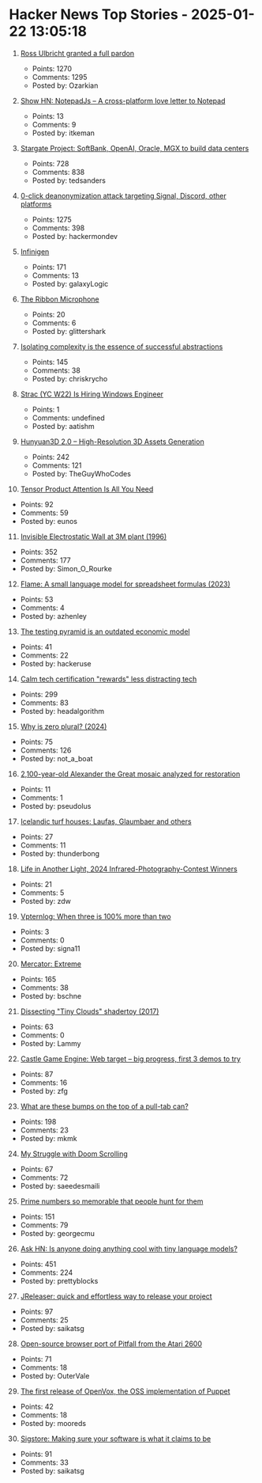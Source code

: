 # Hacker News Top Stories - 2025-01-22 13:05:18

1. [Ross Ulbricht granted a full pardon](https://twitter.com/Free_Ross/status/1881851923005165704)
   - Points: 1270
   - Comments: 1295
   - Posted by: Ozarkian

2. [Show HN: NotepadJs – A cross-platform love letter to Notepad](https://github.com/itamarom/notepadjs)
   - Points: 13
   - Comments: 9
   - Posted by: itkeman

3. [Stargate Project: SoftBank, OpenAI, Oracle, MGX to build data centers](https://apnews.com/article/trump-ai-openai-oracle-softbank-son-altman-ellison-be261f8a8ee07a0623d4170397348c41)
   - Points: 728
   - Comments: 838
   - Posted by: tedsanders

4. [0-click deanonymization attack targeting Signal, Discord, other platforms](https://gist.github.com/hackermondev/45a3cdfa52246f1d1201c1e8cdef6117)
   - Points: 1275
   - Comments: 398
   - Posted by: hackermondev

5. [Infinigen](https://infinigen.org/)
   - Points: 171
   - Comments: 13
   - Posted by: galaxyLogic

6. [The Ribbon Microphone](https://khz.ac/sound/ribbon-mic/)
   - Points: 20
   - Comments: 6
   - Posted by: glittershark

7. [Isolating complexity is the essence of successful abstractions](https://v5.chriskrycho.com/journal/essence-of-successful-abstractions/)
   - Points: 145
   - Comments: 38
   - Posted by: chriskrycho

8. [Strac (YC W22) Is Hiring Windows Engineer](https://www.ycombinator.com/companies/strac/jobs/TJHiaL9-senior-endpoint-security-engineer-windows)
   - Points: 1
   - Comments: undefined
   - Posted by: aatishm

9. [Hunyuan3D 2.0 – High-Resolution 3D Assets Generation](https://github.com/Tencent/Hunyuan3D-2)
   - Points: 242
   - Comments: 121
   - Posted by: TheGuyWhoCodes

10. [Tensor Product Attention Is All You Need](https://arxiv.org/abs/2501.06425)
   - Points: 92
   - Comments: 59
   - Posted by: eunos

11. [Invisible Electrostatic Wall at 3M plant (1996)](http://amasci.com/weird/unusual/e-wall.html)
   - Points: 352
   - Comments: 177
   - Posted by: Simon_O_Rourke

12. [Flame: A small language model for spreadsheet formulas (2023)](https://arxiv.org/abs/2301.13779)
   - Points: 53
   - Comments: 4
   - Posted by: azhenley

13. [The testing pyramid is an outdated economic model](https://www.wiremock.io/post/rethinking-the-testing-pyramid)
   - Points: 41
   - Comments: 22
   - Posted by: hackeruse

14. [Calm tech certification "rewards" less distracting tech](https://spectrum.ieee.org/calm-tech)
   - Points: 299
   - Comments: 83
   - Posted by: headalgorithm

15. [Why is zero plural? (2024)](https://ell.stackexchange.com/questions/352455/why-is-zero-plural)
   - Points: 75
   - Comments: 126
   - Posted by: not_a_boat

16. [2,100-year-old Alexander the Great mosaic analyzed for restoration](https://phys.org/news/2025-01-echoing-eternity-year-alexander-great.html)
   - Points: 11
   - Comments: 1
   - Posted by: pseudolus

17. [Icelandic turf houses: Laufas, Glaumbaer and others](https://rachelsruminations.com/icelandic-turf-houses-laufas-glaumbaer/)
   - Points: 27
   - Comments: 11
   - Posted by: thunderbong

18. [Life in Another Light, 2024 Infrared-Photography-Contest Winners](https://www.theatlantic.com/photo/2025/01/infrared-photography-contest-winners-2024/681316/)
   - Points: 21
   - Comments: 5
   - Posted by: zdw

19. [Vpternlog: When three is 100% more than two](https://pvk.ca/Blog/2024/11/22/vpternlog-ternary-isnt-50-percent/)
   - Points: 3
   - Comments: 0
   - Posted by: signa11

20. [Mercator: Extreme](https://mrgris.com/projects/merc-extreme/)
   - Points: 165
   - Comments: 38
   - Posted by: bschne

21. [Dissecting "Tiny Clouds" shadertoy (2017)](https://blog.demofox.org/2017/11/26/dissecting-tiny-clouds/)
   - Points: 63
   - Comments: 0
   - Posted by: Lammy

22. [Castle Game Engine: Web target – big progress, first 3 demos to try](https://castle-engine.io/wp/2025/01/06/web-target-big-progress-first-3-demos-to-try/)
   - Points: 87
   - Comments: 16
   - Posted by: zfg

23. [What are these bumps on the top of a pull-tab can?](https://old.reddit.com/r/whatisthisthing/comments/1i5ztq4/comment/m8a7m8m/)
   - Points: 198
   - Comments: 23
   - Posted by: mkmk

24. [My Struggle with Doom Scrolling](https://allthatjazz.me/posts/doom-scrolling-struggles)
   - Points: 67
   - Comments: 72
   - Posted by: saeedesmaili

25. [Prime numbers so memorable that people hunt for them](https://www.scientificamerican.com/article/these-prime-numbers-are-so-memorable-that-people-hunt-for-them/)
   - Points: 151
   - Comments: 79
   - Posted by: georgecmu

26. [Ask HN: Is anyone doing anything cool with tiny language models?](undefined)
   - Points: 451
   - Comments: 224
   - Posted by: prettyblocks

27. [JReleaser: quick and effortless way to release your project](https://jreleaser.org/)
   - Points: 97
   - Comments: 25
   - Posted by: saikatsg

28. [Open-source browser port of Pitfall from the Atari 2600](https://meatfighter.com/pitfall-web/)
   - Points: 71
   - Comments: 18
   - Posted by: OuterVale

29. [The first release of OpenVox, the OSS implementation of Puppet](https://overlookinfratech.com/2025/01/21/first-release-hot-off-the-presses/)
   - Points: 42
   - Comments: 18
   - Posted by: mooreds

30. [Sigstore: Making sure your software is what it claims to be](https://www.sigstore.dev/)
   - Points: 91
   - Comments: 33
   - Posted by: saikatsg

